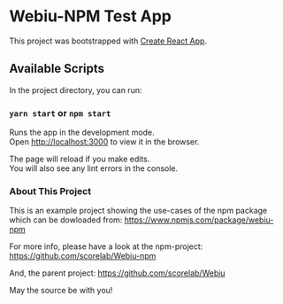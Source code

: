 # Webiu-NPM Test App

This project was bootstrapped with [Create React App](https://github.com/facebook/create-react-app).

## Available Scripts

In the project directory, you can run:

### `yarn start` or `npm start`

Runs the app in the development mode.\
Open [http://localhost:3000](http://localhost:3000) to view it in the browser.

The page will reload if you make edits.\
You will also see any lint errors in the console.

### About This Project

This is an example project showing the use-cases of the npm package which can be dowloaded from:
https://www.npmjs.com/package/webiu-npm

For more info, please have a look at the npm-project:
https://github.com/scorelab/Webiu-npm

And, the parent project:
https://github.com/scorelab/Webiu

May the source be with you!

